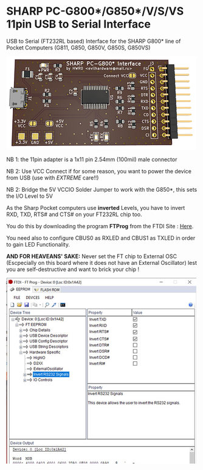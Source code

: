 # SHARP PC-G800*/G850*/V/S/VS 11pin USB to Serial Interface
USB to Serial (FT232RL based) Interface for the SHARP G800* line of Pocket Computers (G811, G850, G850V, G850S, G850VS)

![Sharp PC-G850* Adapter](img/g850_small.png)


NB 1: the 11pin adapter is a 1x11 pin 2.54mm (100mil) male connector

NB 2: Use VCC Connect if for some reason, you want to power the device from USB (use with *EXTREME* care!!)

NB 2: Bridge the 5V VCCIO Solder Jumper to work with the G850*, this sets the I/O Level to 5V

As the Sharp Pocket computers use <b>inverted</b> Levels, you have to invert RXD, TXD, RTS# and CTS# on your FT232RL chip too.

You do this by downloading the program <b>FTProg</b> from the FTDI Site :  <a href="https://www.ftdichip.com/Support/Utilities.htm#FT_PROG">Here</a>.

You need also to configure CBUS0 as RXLED and CBUS1 as TXLED in order to gain LED Functionality.

<b> AND FOR HEAVEANS' SAKE:</b> Never set the FT chip to External OSC (Escpecially on this board where it does not have an External Oscillator) lest you are self-destructive and want to brick your chip !

![ftprog](img/ftprog.jpg)


